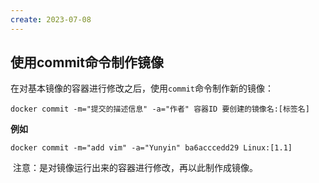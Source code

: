 ```yaml
---
create: 2023-07-08
---
```

## 使用commit命令制作镜像

​	在对基本镜像的容器进行修改之后，使用`commit`命令制作新的镜像：

```shell
docker commit -m="提交的描述信息" -a="作者" 容器ID 要创建的镜像名:[标签名]
```

**例如**

```shell
docker commit -m="add vim" -a="Yunyin" ba6acccedd29 Linux:[1.1]
```

​	注意：是对镜像运行出来的容器进行修改，再以此制作成镜像。
